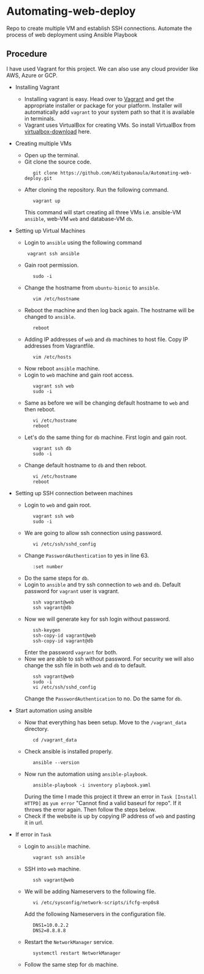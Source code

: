 # Automating-web-deploy
Repo to create multiple VM and establish SSH connections. Automate the process of web deployment using Ansible Playbook
## Procedure ##

I have used Vagrant for this project. We can also use any cloud provider like AWS, Azure or GCP.

* Installing Vagrant
    * Installing vagrant is easy. Head over to [Vagrant](https://www.vagrantup.com/downloads) and get the appropriate installer or package for your platform.
      Installer will automatically add `vagrant` to your system path so that it is available in terminals.
    * Vagrant uses VirtualBox for creating VMs. So install VirtualBox from [virtualbox-download](https://www.virtualbox.org/wiki/Downloads) here.

* Creating multiple VMs
    * Open up the terminal.
    * Git clone the source code.
        ```
           git clone https://github.com/Adityabanaula/Automating-web-deploy.git
        ```
    * After cloning the repository. Run the following command.
        ```
           vagrant up
        ```
      This command will start creating all three VMs i.e. ansible-VM `ansible`, web-VM `web` and database-VM `db`.
    
* Setting up Virtual Machines
    
    * Login to `ansible` using the following command
        ```
	     vagrant ssh ansible
        ```
    * Gain root permission.
        ```
           sudo -i
        ```
    * Change the hostname from `ubuntu-bionic` to `ansible`.
        ```
           vim /etc/hostname
        ```
    * Reboot the machine and then log back again. The hostname will be changed to `ansible`.
        ```
           reboot
        ```
    * Adding IP addresses of `web` and `db` machines to host file. Copy IP addresses from Vagrantfile.
        ```
           vim /etc/hosts
        ```
    * Now reboot `ansible` machine.
    * Login to `web` machine and gain root access.
        ```
           vagrant ssh web
           sudo -i
        ```
    * Same as before we will be changing default hostname to `web` and then reboot.
        ```
           vi /etc/hostname
           reboot
       ```
    * Let's do the same thing for `db` machine. First login and gain root.
       ``` 
          vagrant ssh db
          sudo -i
       ```
    * Change default hostname to `db` and then reboot.
       ```
          vi /etc/hostname
          reboot
       ```

* Setting up SSH connection between machines
    
    * Login to `web` and gain root.
       ```
          vagrant ssh web
          sudo -i
       ```
    * We are going to allow ssh connection using password.
       ```
          vi /etc/ssh/sshd_config
       ```
    * Change `PasswordAuthentication` to yes in line 63.
       ```
          :set number
       ```
    * Do the same steps for `db`.
    * Login to `ansible` and try ssh connection to `web` and `db`. Default password for `vagrant` user is vagrant.
       ```
          ssh vagrant@web
          ssh vagrant@db
       ```
    * Now we will generate key for ssh login without password.
       ```
          ssh-keygen
          ssh-copy-id vagrant@web
          ssh-copy-id vagrant@db
       ```
      Enter the password `vagrant` for both.
    * Now we are able to ssh without password. For security we will also change the ssh file in both `web` and `db` to default.
       ```
          ssh vagrant@web
          sudo -i
          vi /etc/ssh/sshd_config
       ```
      Change the `PasswordAuthentication` to no. Do the same for `db`.
     
* Start automation using ansible
    * Now that everything has been setup. Move to the `/vagrant_data` directory.
       ```
          cd /vagrant_data
       ```
    * Check ansible is installed properly.
       ```
          ansible --version
       ```
    * Now run the automation using `ansible-playbook`.
       ```
          ansible-playbook -i inventory playbook.yaml
       ```
      During the time I made this project it threw an error in `Task [Install HTTPD]` as `yum error` "Cannot find a valid baseurl for repo". If it throws the error again. Then follow the steps below.
    * Check if the website is up by copying IP address of `web` and pasting it in url.

* If error in `Task`
      
    * Login to `ansible` machine.
       ```
          vagrant ssh ansible
       ```
    * SSH into `web` machine.
       ```
          ssh vagrant@web
       ```
    * We will be adding Nameservers to the following file.
       ```
          vi /etc/sysconfig/network-scripts/ifcfg-enp0s8
       ```
      Add the following Nameservers in the configuration file.
       ```
          DNS1=10.0.2.2
          DNS2=8.8.8.8
       ```
    * Restart the `NetworkManager` service.
       ```
          systemctl restart NetworkManager
       ```
    * Follow the same step for `db` machine.



